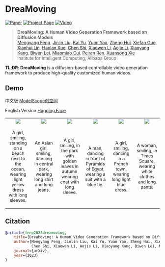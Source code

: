 # DreaMoving

[![Paper](https://img.shields.io/badge/cs.CV-Paper-b31b1b?logo=arxiv&logoColor=red)](https://arxiv.org/abs/2312.05107)
[![Project Page](https://img.shields.io/badge/DreaMoving-Website-green?logo=googlechrome&logoColor=green)](https://dreamoving.github.io/dreamoving)
[![Video](https://img.shields.io/badge/YouTube-Video-c4302b?logo=youtube&logoColor=red)](https://github.com/dreamoving/dreamoving-project)

> **DreaMoving: A Human Video Generation Framework based on Diffusion Models**<br>
> [Mengyang Feng](https://github.com/ArcherFMY), [Jinlin Liu](), [Kai Yu](), [Yuan Yao](), [Zheng Hui](), [Xiefan Guo](), [Xianhui Lin](), [Haolan Xue](), [Chen Shi](), [Xiaowen Li](), [Aojie Li](), [Xiaoyang Kang](), [Biwen Lei](), [Miaomiao Cui](), [Peiran Ren](), [Xuansong Xie]()<br>
> Institute for Intelligent Computing, Alibaba Group

<strong>TL;DR</strong>: <strong>DreaMoving</strong> is a diffusion-based controllable video generation framework to produce high-quality customized human videos.

## Demo
中文版
[ModelScope创空间](https://www.modelscope.cn/studios/vigen/video_generation/summary)

English Version [Hugging Face](https://huggingface.co/spaces/jiayong/Dreamoving)

<table border="0" cellspacing="0" cellpadding="0" align="center">
    <tr>
        <td align="center" valign="middle">
            <img src="assets/videos/teaser/1.gif">
        </td>
        <td align="center" valign="middle">
            <img src="assets/videos/teaser/2.gif">
        </td>
        <td align="center" valign="middle">
            <img src="assets/videos/teaser/3.gif">
        </td>
        <td align="center" valign="middle">
            <img src="assets/videos/teaser/4.gif">
        </td>
        <td align="center" valign="middle">
            <img src="assets/videos/teaser/5.gif">
        </td>
        <td align="center" valign="middle">
            <img src="assets/videos/teaser/6.gif">
        </td>
    </tr>
    <tr>
        <td align="center" valign="middle" width="16%">
            <p style="font-size: 14px;" align="center">
                A girl, smiling, standing on a beach next to the ocean, wearing light yellow dress with long sleeves.
            </p>
        </td>
        <td align="center" valign="middle" width="16%">
            <p style="font-size: 14px;" align="center">
                An Asian girl, smiling, dancing in central park, wearing long shirt and long jeans.
            </p>
        </td>
        <td align="center" valign="middle" width="16%">
            <p style="font-size: 14px;" align="center">
                A girl, smiling, in the park with golden leaves in autumn wearing coat with long sleeve.
            </p>
        </td>
        <td align="center" valign="middle" width="16%">
            <p style="font-size: 14px;" align="center">
                A man, dancing in front of Pyramids of Egypt, wearing a suit with a blue tie.
            </p>
        </td>
        <td align="center" valign="middle" width="16%">
            <p style="font-size: 14px;" align="center">
                A girl, smiling, dancing in a French town, wearing long light blue dress.
            </p>
        </td>
        <td align="center" valign="middle" width="16%">
            <p style="font-size: 14px;" align="center">
                A woman, smiling, in Times Square, wearing white clothes and long pants.
            </p>
        </td>
    </tr>
</table>

## Citation

```bibtex
@article{feng2023dreamoving,
    title={DreaMoving: A Human Video Generation Framework based on Diffusion Models},
    author={Mengyang Feng, Jinlin Liu, Kai Yu, Yuan Yao, Zheng Hui, Xiefan Guo, Xianhui Lin, Haolan Xue,
            Chen Shi, Xiaowen Li, Aojie Li, Xiaoyang Kang, Biwen Lei, Miaomiao Cui, Peiran Ren, Xuansong Xie},
    journal={arXiv},
    year={2023}
}
```
